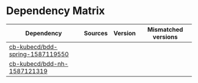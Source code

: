 # Dependency Matrix

Dependency | Sources | Version | Mismatched versions
---------- | ------- | ------- | -------------------
[cb-kubecd/bdd-spring-1587119550](https://github.com/cb-kubecd/bdd-spring-1587119550.git) |  | []() | 
[cb-kubecd/bdd-nh-1587121319](https://github.com/cb-kubecd/bdd-nh-1587121319.git) |  | []() | 
